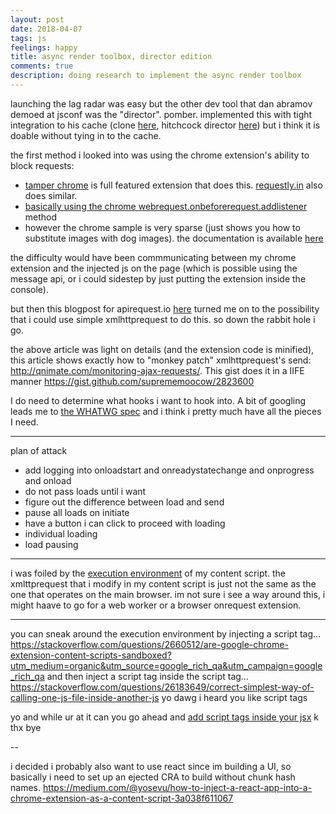 ```yaml
---
layout: post
date: 2018-04-07
tags: js
feelings: happy
title: async render toolbox, director edition
comments: true
description: doing research to implement the async render toolbox
---
```


launching the lag radar was easy but the other dev tool that dan abramov demoed at jsconf was the "director". pomber. implemented this with tight integration to his cache (clone [here](https://codesandbox.io/s/kk2v1op3m5), hitchcock director [here](https://github.com/pomber/hitchcock)) but i think it is doable without tying in to the cache.


the first method i looked into was using the chrome extension's ability to block requests:

- [tamper chrome](https://chrome.google.com/webstore/detail/tamper-chrome-extension/hifhgpdkfodlpnlmlnmhchnkepplebkb?hl=en) is full featured extension that does this. [requestly.in](https://www.requestly.in/home/) also does similar.
- [basically using the chrome webrequest.onbeforerequest.addlistener](https://stackoverflow.com/questions/30590428/chrome-extension-how-to-intercept-requested-urls?utm_medium=organic&utm_source=google_rich_qa&utm_campaign=google_rich_qa) method
- however the chrome sample is very sparse (just shows you how to substitute images with dog images). the documentation is available [here](https://developer.chrome.com/extensions/webRequest#event-onBeforeRequest)

the difficulty would have been commmunicating between my chrome extension and the injected js on the page (which is possible using the message api, or i could sidestep by just putting the extension inside the console).

but then this blogpost for apirequest.io [here](https://www.moesif.com/blog/technical/apirequest/How-We-Captured-AJAX-Requests-with-a-Chrome-Extension/) turned me on to the possibility that i could use simple xmlhttprequest to do this. so down the rabbit hole i go.

the above article was light on details (and the extension code is minified), this article shows exactly how to "monkey patch" xmlhttprequest's send: <http://qnimate.com/monitoring-ajax-requests/>. This gist does it in a IIFE manner <https://gist.github.com/suprememoocow/2823600>

I do need to determine what hooks i want to hook into. A bit of googling leads me to [the WHATWG spec](https://xhr.spec.whatwg.org/#events) and i think i pretty much have all the pieces I need.

---

plan of attack

- add logging into onloadstart and onreadystatechange and onprogress and onload
- do not pass loads until i want
- figure out the difference between load and send
- pause all loads on initiate
- have a button i can click to proceed with loading
- individual loading
- load pausing

---

i was foiled by the [execution environment](https://developer.chrome.com/extensions/content_scripts#execution-environment) of my content script. the xmlttprequest that i modify in my content script is just not the same as the one that operates on the main browser. im not sure i see a way around this, i might haave to go for a web worker or a browser onrequest extension.

---


you can sneak around the execution environment by injecting a script tag... <https://stackoverflow.com/questions/2660512/are-google-chrome-extension-content-scripts-sandboxed?utm_medium=organic&utm_source=google_rich_qa&utm_campaign=google_rich_qa> and then inject a script tag inside the script tag... <https://stackoverflow.com/questions/26183649/correct-simplest-way-of-calling-one-js-file-inside-another-js> yo dawg i heard you like script tags


yo and while ur at it can you go ahead and [add script tags inside your jsx](https://stackoverflow.com/questions/34424845/adding-script-tag-to-react-jsx?utm_medium=organic&utm_source=google_rich_qa&utm_campaign=google_rich_qa) k thx bye

-- 

i decided i probably also want to use react since im building a UI, so basically i need to set up an ejected CRA to build without chunk hash names. https://medium.com/@yosevu/how-to-inject-a-react-app-into-a-chrome-extension-as-a-content-script-3a038f611067
